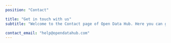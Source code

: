 ```yaml
---
position: "Contact"

title: "Get in touch with us"
subtitle: "Welcome to the Contact page of Open Data Hub. Here you can get in touch with the Open Data Hub team if you have questions, need help or would like to collaborate with us. We are always happy to listen to our community and provide support and advice on how to access and share data."

contact_email: "help@opendatahub.com"
---
```


